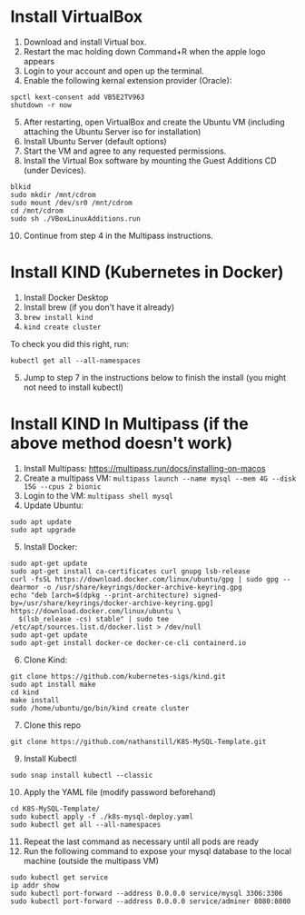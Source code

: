 # Install VirtualBox
1. Download and install Virtual box.
2. Restart the mac holding down Command+R when the apple logo appears
3. Login to your account and open up the terminal.
4. Enable the following kernal extension provider (Oracle):
```
spctl kext-consent add VB5E2TV963
shutdown -r now
```
5. After restarting, open VirtualBox and create the Ubuntu VM (including attaching the Ubuntu Server iso for installation)
6. Install Ubuntu Server (default options)
7. Start the VM and agree to any requested permissions.
8. Install the Virtual Box software by mounting the Guest Additions CD (under Devices).
```
blkid
sudo mkdir /mnt/cdrom
sudo mount /dev/sr0 /mnt/cdrom
cd /mnt/cdrom
sudo sh ./VBoxLinuxAdditions.run
```
10. Continue from step 4 in the Multipass instructions.

# Install KIND (Kubernetes in Docker)
1. Install Docker Desktop
2. Install brew (if you don't have it already)
3. ```brew install kind```
4. ```kind create cluster```

To check you did this right, run:
```
kubectl get all --all-namespaces
```
5. Jump to step 7 in the instructions below to finish the install (you might not need to install kubectl)

# Install KIND In Multipass (if the above method doesn't work)
1. Install Multipass: https://multipass.run/docs/installing-on-macos
2. Create a multipass VM: ```multipass launch --name mysql --mem 4G --disk 15G --cpus 2 bionic```
3. Login to the VM: ```multipass shell mysql```
4. Update Ubuntu: 
```
sudo apt update
sudo apt upgrade
```
5. Install Docker:
```
sudo apt-get update
sudo apt-get install ca-certificates curl gnupg lsb-release
curl -fsSL https://download.docker.com/linux/ubuntu/gpg | sudo gpg --dearmor -o /usr/share/keyrings/docker-archive-keyring.gpg
echo "deb [arch=$(dpkg --print-architecture) signed-by=/usr/share/keyrings/docker-archive-keyring.gpg] https://download.docker.com/linux/ubuntu \
  $(lsb_release -cs) stable" | sudo tee /etc/apt/sources.list.d/docker.list > /dev/null
sudo apt-get update
sudo apt-get install docker-ce docker-ce-cli containerd.io
```
6. Clone Kind: 
```
git clone https://github.com/kubernetes-sigs/kind.git
sudo apt install make
cd kind
make install
sudo /home/ubuntu/go/bin/kind create cluster
```
7. Clone this repo
```
git clone https://github.com/nathanstill/K8S-MySQL-Template.git
```
9. Install Kubectl
```
sudo snap install kubectl --classic
```
10. Apply the YAML file (modify password beforehand)
```
cd K8S-MySQL-Template/
sudo kubectl apply -f ./k8s-mysql-deploy.yaml
sudo kubectl get all --all-namespaces
```
11. Repeat the last command as necessary until all pods are ready
12. Run the following command to expose your mysql database to the local machine (outside the multipass VM)
```
sudo kubectl get service
ip addr show
sudo kubectl port-forward --address 0.0.0.0 service/mysql 3306:3306
sudo kubectl port-forward --address 0.0.0.0 service/adminer 8080:8080
```
